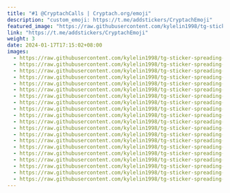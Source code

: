 ```yaml
---
title: "#1 @CryptachCalls | Cryptach.org/emoji"
description: "custom_emoji: https://t.me/addstickers/CryptachEmoji"
featured_image: "https://raw.githubusercontent.com/kylelin1998/tg-sticker-spreading-worldwide-images/main/img/93636d9d-a0ab-4049-8e63-b45802676d5b.jpg"
link: "https://t.me/addstickers/CryptachEmoji"
weight: 3
date: 2024-01-17T17:15:02+08:00
images:
  - https://raw.githubusercontent.com/kylelin1998/tg-sticker-spreading-worldwide-images/main/img/93636d9d-a0ab-4049-8e63-b45802676d5b.jpg
  - https://raw.githubusercontent.com/kylelin1998/tg-sticker-spreading-worldwide-images/main/img/99a621d4-4659-40d7-8f49-d3d4d5025d74.jpg
  - https://raw.githubusercontent.com/kylelin1998/tg-sticker-spreading-worldwide-images/main/img/9d0ba698-e2e3-499b-af05-3e6f8ef07bd5.jpg
  - https://raw.githubusercontent.com/kylelin1998/tg-sticker-spreading-worldwide-images/main/img/d1482ac2-7882-46c2-a460-ff56b889ca47.jpg
  - https://raw.githubusercontent.com/kylelin1998/tg-sticker-spreading-worldwide-images/main/img/6f228b48-ed5c-422a-b6bf-ffe94a2e2c28.jpg
  - https://raw.githubusercontent.com/kylelin1998/tg-sticker-spreading-worldwide-images/main/img/11a3de77-2106-48b4-9656-8cb30f13ecf1.jpg
  - https://raw.githubusercontent.com/kylelin1998/tg-sticker-spreading-worldwide-images/main/img/64dd0f79-141c-4b86-9472-ae4961917b0b.jpg
  - https://raw.githubusercontent.com/kylelin1998/tg-sticker-spreading-worldwide-images/main/img/f9fe0ef4-1816-475b-a185-0a4427ce01cf.jpg
  - https://raw.githubusercontent.com/kylelin1998/tg-sticker-spreading-worldwide-images/main/img/bdab3771-4dda-4a6b-8890-939ba4bd25ae.jpg
  - https://raw.githubusercontent.com/kylelin1998/tg-sticker-spreading-worldwide-images/main/img/2a6a09a4-6962-4902-9c8c-b0e371eb1c62.jpg
  - https://raw.githubusercontent.com/kylelin1998/tg-sticker-spreading-worldwide-images/main/img/2e22fbbb-a174-4a67-9e54-96a0563662c2.jpg
  - https://raw.githubusercontent.com/kylelin1998/tg-sticker-spreading-worldwide-images/main/img/fd55ab95-695a-4307-a070-5262b19b5a56.jpg
  - https://raw.githubusercontent.com/kylelin1998/tg-sticker-spreading-worldwide-images/main/img/d473d63d-9bf6-46bd-b3b0-c016e282080b.jpg
  - https://raw.githubusercontent.com/kylelin1998/tg-sticker-spreading-worldwide-images/main/img/297ecdd7-233d-4d5d-a440-f7472c13b16c.jpg
  - https://raw.githubusercontent.com/kylelin1998/tg-sticker-spreading-worldwide-images/main/img/e5f8b98f-328b-44ce-ba78-300b2a659a38.jpg
  - https://raw.githubusercontent.com/kylelin1998/tg-sticker-spreading-worldwide-images/main/img/0499ac05-95eb-42dc-808d-625d595e17de.jpg
  - https://raw.githubusercontent.com/kylelin1998/tg-sticker-spreading-worldwide-images/main/img/cd9ff456-1ba5-454a-8c11-23de2eb65b68.jpg
  - https://raw.githubusercontent.com/kylelin1998/tg-sticker-spreading-worldwide-images/main/img/26df5b74-0c46-4dac-8409-8a34fd37b21f.jpg
  - https://raw.githubusercontent.com/kylelin1998/tg-sticker-spreading-worldwide-images/main/img/cfe31aac-1c99-4d72-8a18-3776173eb2f6.jpg
  - https://raw.githubusercontent.com/kylelin1998/tg-sticker-spreading-worldwide-images/main/img/ae814fde-2b72-4bad-9836-46a03773de1f.jpg
---
```

